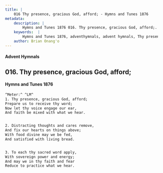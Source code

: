 ```yaml
---
title: |
    016 Thy presence, gracious God, afford; - Hymns and Tunes 1876
metadata:
    description: |
        Hymns and Tunes 1876 016. Thy presence, gracious God, afford;. Prepare us to receive thy word; Now let thy voice engage our ear, And faith be mixed with what we hear. 
    keywords:  |
        Hymns and Tunes 1876, adventhymnals, advent hymnals, Thy presence, gracious God, afford;, Prepare us to receive thy word;, 
    author: Brian Onang'o
---
```


#### Advent Hymnals
## 016. Thy presence, gracious God, afford;
####  Hymns and Tunes 1876

```txt
^Meter:^ ^LM^
1. Thy presence, gracious God, afford;
Prepare us to receive thy word;
Now let thy voice engage our ear,
And faith be mixed with what we hear.


2. Distracting thoughts and cares remove,
And fix our hearts on things above;
With food divine may we be fed,
And satisfied with living bread.


3. To each thy sacred word apply,
With sovereign power and energy;
And may we in thy faith and fear
Reduce to practice what we hear.
```
